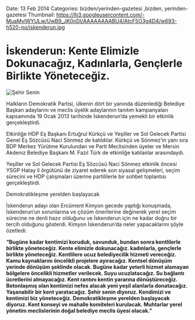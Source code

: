 Date: 13 Feb 2014
Categories: bizden/yerinden-gazetesi ,bizden, yerinden-gazetesi
Thumbnail: https://lh3.googleusercontent.com/-MuaMvlWYULw/UwB9_JK0nDI/AAAAAAAABU4/AtcF5O3g4D4/w693-h520-no/iskenderun.jpg


# İskenderun: Kente Elimizle Dokunacağız, Kadınlarla, Gençlerle Birlikte Yöneteceğiz.

![Şehir Senin](https://lh3.googleusercontent.com/-MuaMvlWYULw/UwB9_JK0nDI/AAAAAAAABU4/AtcF5O3g4D4/w693-h520-no/iskenderun.jpg)

Halkların Demokratik Partisi, ülkenin dört bir yanında düzenlediği Belediye Başkan adaylarını ve meclis üyelik adaylarının tanıtım kampanyaları kapsamında 19 Ocak 2013 tarihinde İskenderun’da yemekli bir etkinlik gerçekleştirdi.

Etkinliğe HDP Eş Başkanı Ertuğrul Kürkçü ve Yeşiller ve Sol Gelecek Partisi Genel Eş Sözcüsü Naci Sönmez de katıldılar. Kürkçü ve Sönmez’in yanı sıra BDP Merkez Yürütme Kurulundan ve Parti Meclisinden üyeler ve Mersin Akdeniz Belediye Başkanı M. Fazıl Türk de etkinliğe katılanlar arasındaydı.

Yeşiller ve Sol Gelecek Partisi Eş Sözcüsü Naci Sönmez etkinlik öncesi YSGP Hatay il örgütünü de ziyaret ederek son siyasal gelişmeleri, seçim sürecini ve HDP çalışmaları üzerine partililerle bir sohbet toplantısı gerçekleştirdi.

Demokratikleşme yerelden başlayacak

İskenderun adayı olan Ercüment Kimyon gecede yaptığı konuşmada, İskenderun’un sorunlarına ve çözüm önerilerine değinerek yerel seçim sürecine ne denli hazır olduğunu ve İskenderun için ne kadar doğru bir tercih olduğunu gösterdi. Kimyon İskenderun’da neler yapacaklarını şöyle özetledi:

**“Bugüne kadar kentimizi koruduk, savunduk, bundan sonra kentlilerle birlikte yöneteceğiz. Kente elimizle dokunacağız. kadınlarla, gençlerle birlikte yöneteceğiz. Kentlilere ucuz belediyecilik hizmeti vereceğiz. Kamu kaynaklarını öncelikli projelere ayıracağız. Kentsel dönüşüm yerinde dönüşüm şeklinde olacak. Bugüne kadar yeterli hizmet alamayan bölgelere öncelikli hizmetler verilecek. Suyu ucuzlatacağız. Su bağlantı ücretlerini almayacağız. Kent rantını kentin yararına dönüştüreceğiz. Betonlaşmış olan kentimizi nefes alacak yeni yeşil alanlarla donatacağız. Yaşanabilir bir kent yaratacağız. Şehir senin diyoruz. Kendimizi ve kentimizi biz yöneteceğiz. Demokratikleşme yerelden başlayacak diyoruz. Kent konseyi ve mahalle komiteleri kurulacak. Muhtarlar yerel yönetim meclislerinin doğal belediye meclis üyesi olacak.”**
